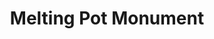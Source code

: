 ---
pid: lla54
title: Melting Pot Monument
location_transcription: Malcolm X Park
coordinates: "[-75.226195367413, 39.952145144822]"
zipcode: '19121'
gen_neighborhood: North Philadelphia
neighborhood: Brewerytown
outside_phl: 
age: 
age_range: 
instagram: 
image_file_name: lla_54.jpg
proposal_transcription: Maybe 9 wonderful monuments of amazing African American men
  and women from Philly. A monument that also bring all races together. We something
  uplifting at this time.
topic: African Americans,Inclusivity,Unity,Uplifting
topic_summary: 0, 0, 0, 0, 0
type: Other No Form
keywords_other: 
credit: Jalanda Small
image_labels: 
twitter: 
facebook: 
permalink: "/monuments/lla54/"
layout: item-page
---